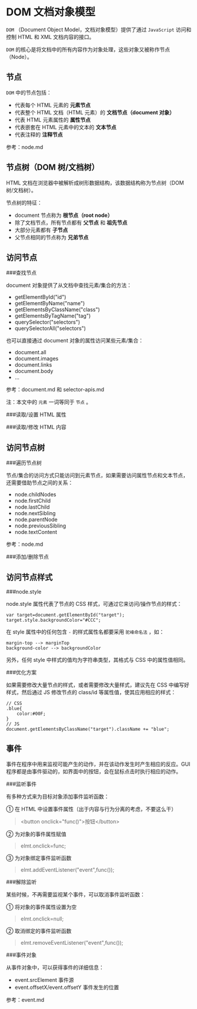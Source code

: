 DOM 文档对象模型
=============

`DOM` （Document Object Model，文档对象模型）提供了通过 `JavaScript` 访问和控制 HTML 和 XML 文档内容的接口。

`DOM` 的核心是将文档中的所有内容作为对象处理，这些对象又被称作节点（Node）。

节点
----

`DOM` 中的节点包括：

+ 代表每个 HTML 元素的 __元素节点__
+ 代表整个 HTML 文档（HTML 元素）的 __文档节点（document 对象）__
+ 代表 HTML 元素属性的 __属性节点__
+ 代表嵌套在 HTML 元素中的文本的 __文本节点__
+ 代表注释的 __注释节点__

参考：node.md

节点树（DOM 树/文档树）
-----

HTML 文档在浏览器中被解析成树形数据结构，该数据结构称为节点树（DOM 树/文档树）。

节点树的特征：

+ document 节点称为 __根节点（root node）__
+ 除了文档节点，所有节点都有 __父节点__ 和 __祖先节点__
+ 大部分元素都有 __子节点__
+ 父节点相同的节点称为 __兄弟节点__

访问节点
-------

###查找节点

document 对象提供了从文档中查找元素/集合的方法：

+ getElementById("id")
+ getElementByName("name")
+ getElementsByClassName("class")
+ getElementsByTagName("tag")
+ querySelector("selectors")
+ querySelectorAll("selectors")

也可以直接通过 document 对象的属性访问某些元素/集合：

+ document.all
+ document.images
+ document.links
+ document.body
+ ...

参考：document.md 和 selector-apis.md

注：本文中的 `元素` 一词等同于 `节点` 。

###读取/设置 HTML 属性



###读取/修改 HTML 内容

访问节点树
---------

###遍历节点树

节点/集合的访问方式只能访问到元素节点，如果需要访问属性节点和文本节点，还需要借助节点之间的关系：

+ node.childNodes
+ node.firstChild
+ node.lastChild
+ node.nextSibling
+ node.parentNode
+ node.previousSibling
+ node.textContent

参考：node.md

###添加/删除节点

访问节点样式
----------

###node.style

node.style 属性代表了节点的 CSS 样式，可通过它来访问/操作节点的样式：

	var target=document.getElementById("target");
	target.style.backgroundColor="#CCC";

在 style 属性中的任何包含 `-` 的样式属性名都要采用 `驼峰命名法` ，如：

	margin-top --> marginTop
	background-color --> backgroundColor

另外，任何 style 中样式的值均为字符串类型，其格式与 CSS 中的属性值相同。

###优化方案

如果需要修改大量节点的样式，或者需要修改大量样式，建议先在 CSS 中编写好样式，然后通过 JS 修改节点的 class/id 等属性值，使其应用相应的样式：

	// CSS
	.blue{
		color:#00F;
	}
	// JS
	document.getElementsByClassName("target").className += "blue";

事件
----

事件在程序中用来监视可能产生的动作，并在该动作发生时产生相应的反应。GUI 程序都是由事件驱动的，如界面中的按钮，会在鼠标点击时执行相应的动作。

###监听事件

有多种方式来为目标对象添加事件监听函数：

① 在 HTML 中设置事件属性（出于内容与行为分离的考虑，不要这么干）
>\<button onclick="func()">按钮\</button>

② 为对象的事件属性赋值
>elmt.onclick=func;

③ 为对象绑定事件监听函数
>elmt.addEventListener("event",func());

###解除监听

某些时候，不再需要监视某个事件，可以取消事件监听函数：

① 将对象的事件属性设置为空
>elmt.onclick=null;

② 取消绑定的事件监听函数
>elmt.removeEventListener("event",func());

###事件对象

从事件对象中，可以获得事件的详细信息：

+ event.srcElement 事件源
+ event.offsetX/event.offsetY 事件发生的位置

参考：event.md
